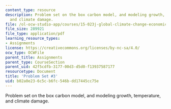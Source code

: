 ```yaml
---
content_type: resource
description: Problem set on the box carbon model, and modeling growth, temperature,
  and climate damage.
file: /ol-ocw-studio-app/courses/15-023j-global-climate-change-economics-science-and-policy-spring-2008/b02a0e236c5cb6fc546bdd17445cc75e_assn3.pdf
file_size: 289921
file_type: application/pdf
learning_resource_types:
- Assignments
license: https://creativecommons.org/licenses/by-nc-sa/4.0/
ocw_type: OCWFile
parent_title: Assignments
parent_type: CourseSection
parent_uid: 42f5cdfb-3177-00d3-d5d0-f13937587177
resourcetype: Document
title: 'Problem Set #3'
uid: b02a0e23-6c5c-b6fc-546b-dd17445cc75e
---
```

Problem set on the box carbon model, and modeling growth, temperature, and climate damage.